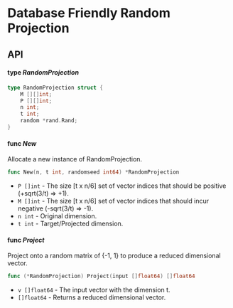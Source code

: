 # Database Friendly Random Projection #
## API ##

#### type _RandomProjection_ ####
```go
type RandomProjection struct {
    M [][]int;
    P [][]int;
    n int;
    t int;
    random *rand.Rand;
}
```
#### func _New_ ####
Allocate a new instance of RandomProjection.
```go
func New(n, t int, randomseed int64) *RandomProjection
```
+ `P []int` - The size [t x n/6] set of vector indices that should be positive (+sqrt(3/t) => +1).
+ `M []int` - The size [t x n/6] set of vector indices that should incur negative (-sqrt(3/t) => -1).
+ `n int` - Original dimension.
+ `t int` - Target/Projected dimension.

#### func _Project_ ####
Project onto a random matrix of {-1, 1} to produce a reduced dimensional vector.
```go
func (*RandomProjection) Project(input []float64) []float64
```
+ `v []float64` - The input vector with the dimension t.
+ `[]float64` - Returns a reduced dimensional vector.
